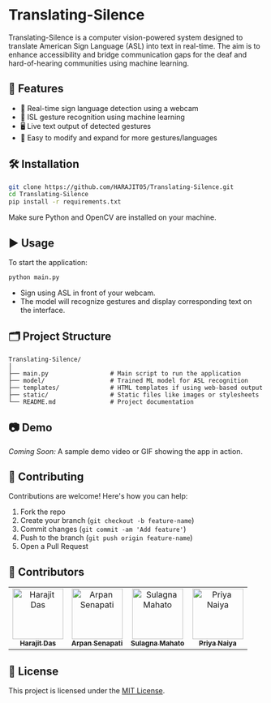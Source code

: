 # Translating-Silence

Translating-Silence is a computer vision-powered system designed to translate American Sign Language (ASL) into text in real-time. The aim is to enhance accessibility and bridge communication gaps for the deaf and hard-of-hearing communities using machine learning.

## 🚀 Features

- 🎥 Real-time sign language detection using a webcam
- 🧠 ISL gesture recognition using machine learning
- 🖥️ Live text output of detected gestures
- 🔧 Easy to modify and expand for more gestures/languages

## 🛠️ Installation

```bash
git clone https://github.com/HARAJIT05/Translating-Silence.git
cd Translating-Silence
pip install -r requirements.txt
```

Make sure Python and OpenCV are installed on your machine.

## ▶️ Usage

To start the application:

```bash
python main.py
```

- Sign using ASL in front of your webcam.
- The model will recognize gestures and display corresponding text on the interface.

## 🗂️ Project Structure

```plaintext
Translating-Silence/
│
├── main.py                 # Main script to run the application
├── model/                  # Trained ML model for ASL recognition
├── templates/              # HTML templates if using web-based output
├── static/                 # Static files like images or stylesheets
└── README.md               # Project documentation
```

## 📷 Demo

*Coming Soon:* A sample demo video or GIF showing the app in action.

## 🤝 Contributing

Contributions are welcome! Here's how you can help:

1. Fork the repo
2. Create your branch (`git checkout -b feature-name`)
3. Commit changes (`git commit -am 'Add feature'`)
4. Push to the branch (`git push origin feature-name`)
5. Open a Pull Request

## 👤 Contributors

<table>
  <tr>
    <td align="center">
      <a href="https://github.com/HARAJIT05">
        <img src="https://avatars.githubusercontent.com/u/110291590?v=4" width="100px;" alt="Harajit Das"/><br />
        <sub><b>Harajit Das</b></sub>
      </a>
    </td>
        <td align="center">
      <a href="https://github.com/Senapati5">
        <img src="https://avatars.githubusercontent.com/u/158562332?v=4" width="100px;" alt="Arpan Senapati"/><br />
        <sub><b>Arpan Senapati</b></sub>
      </a>
    </td>
          <td align="center">
      <a href="https://github.com/SulagnaMahato">
        <img src="https://avatars.githubusercontent.com/u/162031954?v=4" width="100px;" alt="Sulagna Mahato"/><br />
        <sub><b>Sulagna Mahato</b></sub>
      </a>
    </td>
              <td align="center">
      <a href="https://github.com/naiyapriya">
        <img src="https://avatars.githubusercontent.com/u/152768148?v=4" width="100px;" alt="Priya Naiya"/><br />
        <sub><b>Priya Naiya</b></sub>
      </a>
    </td>
  </tr>
</table>

## 📄 License

This project is licensed under the [MIT License](LICENSE).

